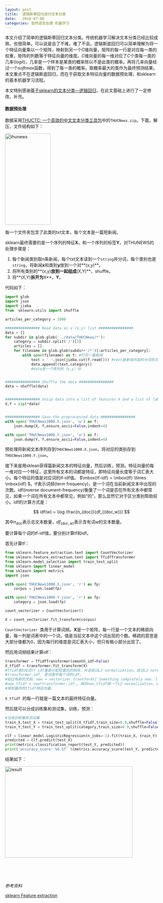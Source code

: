 ```yaml
---
layout: post
title:  逻辑斯蒂回归进行文本分类
date:   2018-07-08
categories: 自然语言处理 机器学习
---
```


本文介绍了简单的逻辑斯蒂回归文本分类。传统机器学习解决文本分类已经比较成熟，也很简单。可以说是会了不难，难了不会。逻辑斯底回归可以简单理解为将一个特征向量乘以一个矩阵，映射到另一个$C$维向量，矩阵的每一行是对应每一类的权重，矩阵的列数等于特征向量的维度。$C$维向量的每一维对应了$C$个类每一类的几率($logit$)，几率是一个样本是某类的概率除以不是此类的概率。再将几率向量经过一个$softmax$函数，得到了每一类的概率。取概率最大的类作为最终预测结果。本文重点不在逻辑斯底回归，而在于获取文本特征向量的数据预处理，和sklearn的基本机器学习流程。

本文特别感谢[基于sklearn的文本分类—逻辑回归](https://blog.csdn.net/laobai1015/article/details/80156506)，在此文基础上进行了一定修改，补充。


#### 数据预处理
数据采用[THUCTC: 一个高效的中文文本分类工具包](http://thuctc.thunlp.org/#%E8%8E%B7%E5%8F%96%E9%93%BE%E6%8E%A5)中的`THUCNews.zip`。下载，解压，文件结构如下：

<img src="https://nlppupil.github.io/images/thunews.png" alt="thunews" style="width:150px;height:300px;">

每一个文件夹包含了此类的txt文本，每个文本是一篇短新闻。

sklearn最终需要的是一个序列的特征**X**，和一个序列的标签**Y**。对THUNEWS的处理步骤是：

1. 每个新闻类别取$n$条新闻，每个txt文本读到一个`string`并分词，每个类别也是`string`，将新闻**x**和类别**y**放到一个对**(x,y)**。
2. 将所有类别的**(x,y)**放到一起组成**(X,Y)**，shuffle。
3. 将**(X,Y)**拆开为**X**，**Y**。

代码如下：

```python
import glob 
import json
import jieba
from  sklearn.utils import shuffle

articles_per_category = 1000

################ Read data as a (x,y) list ################
data = []
for subdir in glob.glob('../data/THUCNews/*'):
    category = subdir.split('/')[3]
    articles = []
    for filename in glob.glob(subdir+'/*')[:articles_per_category]:
        with open(filename) as f: #打开一篇新闻
            text = ' '.join(jieba.cut(f.read())) #text是新闻内容的分词形式。
            data.append((text,category)) 
            #data是一个序列的（x,y）对


################ Shuffle the data ################
data = shuffle(data)


################ Unzip data into a list of features X and a list of labels Y ################
X,Y = zip(*data)


################ Save the preprocessed data ################
with open('THUCNews1000.X.json', 'w') as f:
    json.dump(X, f,ensure_ascii=False,indent=4)

with open('THUCNews1000.Y.json', 'w') as f:
    json.dump(Y, f,ensure_ascii=False,indent=4)

```

预处理将新闻文本序列存到`THUCNews1000.X.json`，将对应的类别存到`THUCNews1000.Y.json`。

接下来是用sklean获得篇新闻文本的特征向量，然后训练，预测。特征向量的每一维对应一个特征，这里所有文本的词都是特征，即特征向量长度等于词汇表大小。每个特征的值是对应词的if-idf值。
$\mbox{tf-idf} = \mbox{tf} \times \mbox{idf} $。tf表示词频(term frequency)，是一个词在当前新闻文本中出现的次数。idf(inverse document-frequency)衡量了一个词是否在所有文本中都常见，如果一个词在所有文本中都常见，例如“的”，那么显然它对于区分类别帮助较小。idf的计算方式是：

$$
idf(w) = \log \frac{n_{doc}}{df_{(doc,w)}}
$$

其中$n_{doc}$表示总文本数量，$df_{(doc,w)}$表示含有词$w$的文本数量。

要计算每个词的tf-idf值，要分别计算tf和idf。

首先计算tf：

```python
from sklearn.feature_extraction.text import CountVectorizer
from sklearn.feature_extraction.text import TfidfTransformer 
from sklearn.model_selection import train_test_split
from sklearn import linear_model
from sklearn import metrics
import json 

with open('THUCNews1000.X.json', 'r') as fp:
    corpus = json.load(fp)

with open('THUCNews1000.Y.json', 'r') as fp:
    category = json.load(fp)

count_vectorizer = CountVectorizer()

X = count_vectorizer.fit_transform(corpus)
```
`CountVectorizer `类用于计算词频。**X**是一个矩阵，每一行是一个文本的稀疏向量，每一列是词表中的一个词，值是当前文本中这个词出现的个数。稀疏的意思是大部分值都为0，因为每行的维度是词汇表大小，但只有极小部分出现了。

然后用词频结果计算idf：

```python
transformer = TfidfTransformer(smooth_idf=False)
X_tfidf = transformer.fit_transform(X)
#tfidf是X经过tf-idf重新分配权重后的矩阵，并且经过L2 normalization。经过L2 normalization的每一行的和并不是1。
#transformer.idf_ 是词表中每个词的idf。
#如过有新的文档，new = vectorizer.transform(['Something completely new.']).toarray()。再将new与transformer.idf_ 做一个点积，
#new_tfidf = new*transformer.idf_。再将new_tfidf做一个L2 normalization，new_tfidf = new_tfidf/numpy.linalg.norm(new_tfidf),
#得到最终的tfidf特征向量。
```
`X_tfidf `的每一行就是一篇文本的最终特征向量。

然后就可以分成训练集和测试集，训练，预测：

```python
#分成训练集和测试集
train_X,test_X = train_test_split(X_tfidf,train_size=0.9,shuffle=False)
train_Y,test_Y = train_test_split(category,train_size=0.9,shuffle=False)

clf = linear_model.LogisticRegression(n_jobs=-1).fit(train_X, train_Y)
predicted = clf.predict(test_X)
print(metrics.classification_report(test_Y, predicted))
print('accuracy_score: %0.5f' %(metrics.accuracy_score(test_Y, predicted)))
```

结果如下：

<img src="https://nlppupil.github.io/images/lrclass.png" alt="result" style="width:420px;height:300px;">



<br>
<br>
<br>
<br>
<br>

*参考资料*

[sklearn Feature extraction](http://scikit-learn.org/stable/modules/feature_extraction.html)

